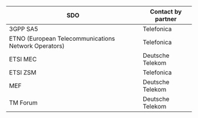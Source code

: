 | SDO | Contact by partner |
|---|---|
| 3GPP SA5 | Telefonica |
| ETNO (European Telecommunications Network Operators) | Telefonica |
| ETSI MEC | Deutsche Telekom |
| ETSI ZSM | Telefonica |
| MEF | Deutsche Telekom |
| TM Forum | Deutsche Telekom |

